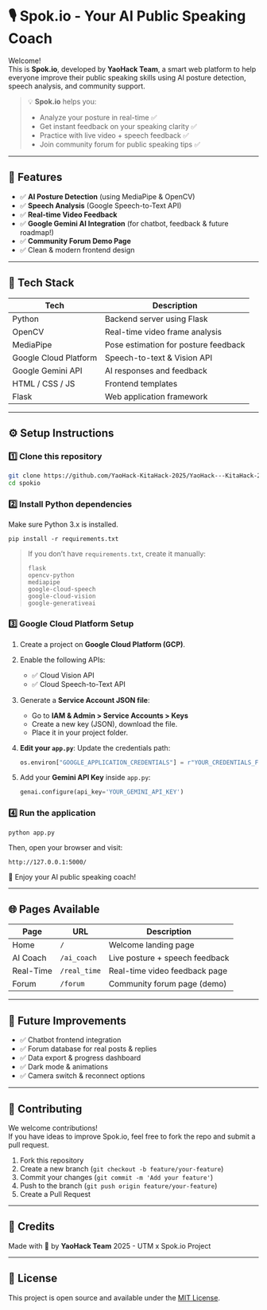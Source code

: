 # 🎙️ Spok.io - Your AI Public Speaking Coach

Welcome!  
This is **Spok.io**, developed by **YaoHack Team**, a smart web platform to help everyone improve their public speaking skills using AI posture detection, speech analysis, and community support.

> 💡 **Spok.io** helps you:
> - Analyze your posture in real-time ✅
> - Get instant feedback on your speaking clarity ✅
> - Practice with live video + speech feedback ✅
> - Join community forum for public speaking tips ✅

---

## 🚀 Features

- ✅ **AI Posture Detection** (using MediaPipe & OpenCV)
- ✅ **Speech Analysis** (Google Speech-to-Text API)
- ✅ **Real-time Video Feedback**
- ✅ **Google Gemini AI Integration** (for chatbot, feedback & future roadmap!)
- ✅ **Community Forum Demo Page**
- ✅ Clean & modern frontend design

---

## 🧩 Tech Stack

| Tech                   | Description                          |
|------------------------|--------------------------------------|
| Python                 | Backend server using Flask           |
| OpenCV                 | Real-time video frame analysis       |
| MediaPipe              | Pose estimation for posture feedback |
| Google Cloud Platform  | Speech-to-text & Vision API          |
| Google Gemini API      | AI responses and feedback            |
| HTML / CSS / JS        | Frontend templates                   |
| Flask                  | Web application framework            |

---

## ⚙️ Setup Instructions

### 1️⃣ Clone this repository

```bash
git clone https://github.com/YaoHack-KitaHack-2025/YaoHack---KitaHack-2025.git
cd spokio
```

### 2️⃣ Install Python dependencies

Make sure Python 3.x is installed.

```
pip install -r requirements.txt
```

> If you don’t have `requirements.txt`, create it manually:
>
> ```
> flask
> opencv-python
> mediapipe
> google-cloud-speech
> google-cloud-vision
> google-generativeai
> ```

### 3️⃣ Google Cloud Platform Setup

1. Create a project on **Google Cloud Platform (GCP)**.
2. Enable the following APIs:
   - ✅ Cloud Vision API
   - ✅ Cloud Speech-to-Text API

3. Generate a **Service Account JSON file**:
   - Go to **IAM & Admin > Service Accounts > Keys**
   - Create a new key (JSON), download the file.
   - Place it in your project folder.

4. **Edit your `app.py`**:
   Update the credentials path:
   ```python
   os.environ["GOOGLE_APPLICATION_CREDENTIALS"] = r"YOUR_CREDENTIALS_FILE.json"
   ```

5. Add your **Gemini API Key** inside `app.py`:
   ```python
   genai.configure(api_key='YOUR_GEMINI_API_KEY')
   ```

### 4️⃣ Run the application

```
python app.py
```

Then, open your browser and visit:

```
http://127.0.0.1:5000/
```

🎉 Enjoy your AI public speaking coach!

---

## 🌐 Pages Available

| Page      | URL                  | Description                             |
|-----------|----------------------|-----------------------------------------|
| Home      | `/`                  | Welcome landing page                    |
| AI Coach  | `/ai_coach`          | Live posture + speech feedback          |
| Real-Time | `/real_time`         | Real-time video feedback page           |
| Forum     | `/forum`             | Community forum page (demo)             |

---

## 🤖 Future Improvements

- ✅ Chatbot frontend integration
- ✅ Forum database for real posts & replies
- ✅ Data export & progress dashboard
- ✅ Dark mode & animations
- ✅ Camera switch & reconnect options

---

## 🤝 Contributing

We welcome contributions!  
If you have ideas to improve Spok.io, feel free to fork the repo and submit a pull request.

1. Fork this repository
2. Create a new branch (`git checkout -b feature/your-feature`)
3. Commit your changes (`git commit -m 'Add your feature'`)
4. Push to the branch (`git push origin feature/your-feature`)
5. Create a Pull Request

---

## 📢 Credits

Made with 💙 by **YaoHack Team**
2025 - UTM x Spok.io Project

---

## 📄 License

This project is open source and available under the [MIT License](LICENSE).
